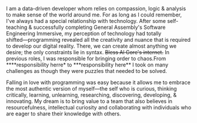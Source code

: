    <p>I am a data-driven developer whom relies on compassion, logic & analysis to make sense of the world around me. 
      For as long as I could remember, I've always had a special relationship with technology. After some self-teaching & successfully completing General Assembly's Software Engineering Immersive, my perception of technology had totally shifted―programming revealed all the creativity and nuance that is required to develop our digital reality. There, we can create almost anything we desire; the only constraints lie in syntax. <strike>Bless Al Gore's internet.</strike>
      In previous roles, I was responsible for bringing order to chaos.From ****responsibility herre* to ***responsibility here** I took on many challenges as though they were puzzles that needed to be solved.</p>
      <p>Falling in love with programming was easy because it allows me to embrace the most authentic version of myself―the self who is curious, thinking critically, learning, unlearning, researching, discovering, developing, & innovating. My dream is to bring value to a team that also believes in resourcefulness, intellectual curiosity and collaborating with individuals who are eager to share their knowledge with others.</p>